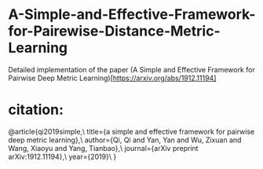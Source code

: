 # A-Simple-and-Effective-Framework-for-Pairewise-Distance-Metric-Learning
Detailed implementation of the paper (A Simple and Effective Framework for Pairwise Deep Metric Learning)[https://arxiv.org/abs/1912.11194]

# citation:

@article{qi2019simple,\\
  title={a simple and effective framework for pairwise deep metric learning},\\
  author={Qi, Qi and Yan, Yan and Wu, Zixuan and Wang, Xiaoyu and Yang, Tianbao},\\
  journal={arXiv preprint arXiv:1912.11194},\\
  year={2019}\\
}
